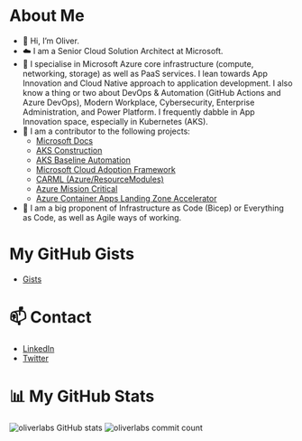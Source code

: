 # About Me
- 👋 Hi, I’m Oliver.
- ☁️ I am a Senior Cloud Solution Architect at Microsoft.
- 👀 I specialise in Microsoft Azure core infrastructure (compute, networking, storage) as well as PaaS services. I lean towards App Innovation and Cloud Native approach to application development. I also know a thing or two about DevOps & Automation (GitHub Actions and Azure DevOps), Modern Workplace, Cybersecurity, Enterprise Administration, and Power Platform. I frequently dabble in App Innovation space, especially in Kubernetes (AKS).
- 💪 I am a contributor to the following projects:
  - [Microsoft Docs](https://github.com/MicrosoftDocs/azure-docs)
  - [AKS Construction](https://github.com/Azure/AKS-Construction)
  - [AKS Baseline Automation](https://github.com/Azure/aks-baseline-automation)
  - [Microsoft Cloud Adoption Framework](https://github.com/MicrosoftDocs/cloud-adoption-framework)
  - [CARML (Azure/ResourceModules)](https://github.com/Azure/ResourceModules)
  - [Azure Mission Critical](https://github.com/Azure/Mission-Critical-Online)
  - [Azure Container Apps Landing Zone Accelerator](https://github.com/Azure/aca-landing-zone-accelerator)
- 🌱 I am a big proponent of Infrastructure as Code (Bicep) or Everything as Code, as well as Agile ways of working.

# My GitHub Gists
- [Gists](https://gist.github.com/oliverlabs)

# 📫 Contact
- [LinkedIn](https://www.linkedin.com/in/oliver-gulich/)
- [Twitter](https://twitter.com/mattsonster)

# 📊 My GitHub Stats
![oliverlabs GitHub stats](https://github-readme-stats.vercel.app/api?username=oliverlabs&count_private=true&show_icons=true&theme=chartreuse-dark&locale=en)
![oliverlabs commit count](https://github-readme-streak-stats.herokuapp.com/?user=oliverlabs&count_private=true&theme=chartreuse-dark)

<!---
oliverlabs/oliverlabs is a ✨ special ✨ repository because its `README.md` (this file) appears on your GitHub profile.
You can click the Preview link to take a look at your changes.
--->
